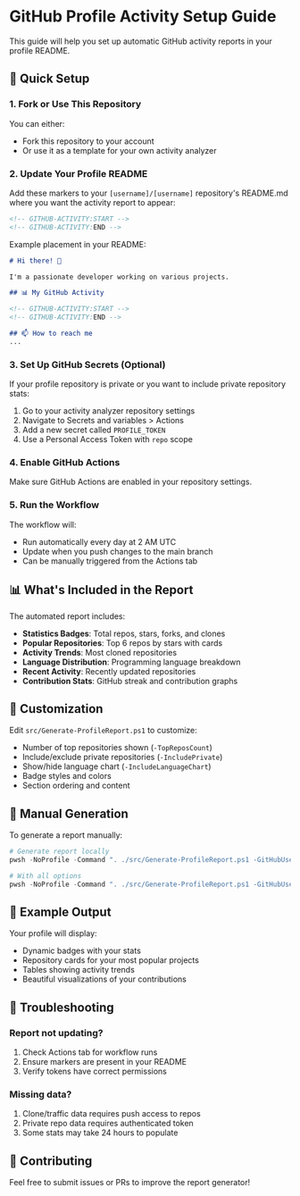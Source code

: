 # GitHub Profile Activity Setup Guide

This guide will help you set up automatic GitHub activity reports in your profile README.

## 🚀 Quick Setup

### 1. Fork or Use This Repository

You can either:
- Fork this repository to your account
- Or use it as a template for your own activity analyzer

### 2. Update Your Profile README

Add these markers to your `[username]/[username]` repository's README.md where you want the activity report to appear:

```markdown
<!-- GITHUB-ACTIVITY:START -->
<!-- GITHUB-ACTIVITY:END -->
```

Example placement in your README:

```markdown
# Hi there! 👋

I'm a passionate developer working on various projects.

## 📊 My GitHub Activity

<!-- GITHUB-ACTIVITY:START -->
<!-- GITHUB-ACTIVITY:END -->

## 📫 How to reach me
...
```

### 3. Set Up GitHub Secrets (Optional)

If your profile repository is private or you want to include private repository stats:

1. Go to your activity analyzer repository settings
2. Navigate to Secrets and variables > Actions
3. Add a new secret called `PROFILE_TOKEN`
4. Use a Personal Access Token with `repo` scope

### 4. Enable GitHub Actions

Make sure GitHub Actions are enabled in your repository settings.

### 5. Run the Workflow

The workflow will:
- Run automatically every day at 2 AM UTC
- Update when you push changes to the main branch
- Can be manually triggered from the Actions tab

## 📊 What's Included in the Report

The automated report includes:

- **Statistics Badges**: Total repos, stars, forks, and clones
- **Popular Repositories**: Top 6 repos by stars with cards
- **Activity Trends**: Most cloned repositories
- **Language Distribution**: Programming language breakdown
- **Recent Activity**: Recently updated repositories
- **Contribution Stats**: GitHub streak and contribution graphs

## 🎨 Customization

Edit `src/Generate-ProfileReport.ps1` to customize:

- Number of top repositories shown (`-TopReposCount`)
- Include/exclude private repositories (`-IncludePrivate`)
- Show/hide language chart (`-IncludeLanguageChart`)
- Badge styles and colors
- Section ordering and content

## 🔧 Manual Generation

To generate a report manually:

```powershell
# Generate report locally
pwsh -NoProfile -Command ". ./src/Generate-ProfileReport.ps1 -GitHubUsername 'yourusername'"

# With all options
pwsh -NoProfile -Command ". ./src/Generate-ProfileReport.ps1 -GitHubUsername 'yourusername' -IncludeLanguageChart -TopReposCount 8"
```

## 📝 Example Output

Your profile will display:
- Dynamic badges with your stats
- Repository cards for your most popular projects
- Tables showing activity trends
- Beautiful visualizations of your contributions

## 🐛 Troubleshooting

### Report not updating?
1. Check Actions tab for workflow runs
2. Ensure markers are present in your README
3. Verify tokens have correct permissions

### Missing data?
1. Clone/traffic data requires push access to repos
2. Private repo data requires authenticated token
3. Some stats may take 24 hours to populate

## 🤝 Contributing

Feel free to submit issues or PRs to improve the report generator!
